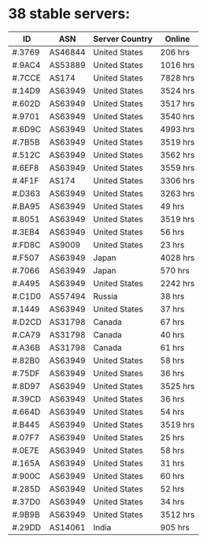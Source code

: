 # 38 stable servers:

| ID | ASN | Server Country | Online |
| ------ | ------ | ------ | ------ |
| #.3769 | AS46844 | United States | 206 hrs |
| #.9AC4 | AS53889 | United States | 1016 hrs |
| #.7CCE | AS174 | United States | 7828 hrs |
| #.14D9 | AS63949 | United States | 3524 hrs |
| #.602D | AS63949 | United States | 3517 hrs |
| #.9701 | AS63949 | United States | 3540 hrs |
| #.6D9C | AS63949 | United States | 4993 hrs |
| #.7B5B | AS63949 | United States | 3519 hrs |
| #.512C | AS63949 | United States | 3562 hrs |
| #.6EF8 | AS63949 | United States | 3559 hrs |
| #.4F1F | AS174 | United States | 3306 hrs |
| #.D363 | AS63949 | United States | 3263 hrs |
| #.BA95 | AS63949 | United States | 49 hrs |
| #.8051 | AS63949 | United States | 3519 hrs |
| #.3EB4 | AS63949 | United States | 56 hrs |
| #.FD8C | AS9009 | United States | 23 hrs |
| #.F507 | AS63949 | Japan | 4028 hrs |
| #.7066 | AS63949 | Japan | 570 hrs |
| #.A495 | AS63949 | United States | 2242 hrs |
| #.C1D0 | AS57494 | Russia | 38 hrs |
| #.1449 | AS63949 | United States | 37 hrs |
| #.D2CD | AS31798 | Canada | 67 hrs |
| #.CA79 | AS31798 | Canada | 40 hrs |
| #.A36B | AS31798 | Canada | 61 hrs |
| #.82B0 | AS63949 | United States | 58 hrs |
| #.75DF | AS63949 | United States | 36 hrs |
| #.8D97 | AS63949 | United States | 3525 hrs |
| #.39CD | AS63949 | United States | 36 hrs |
| #.664D | AS63949 | United States | 54 hrs |
| #.B445 | AS63949 | United States | 3519 hrs |
| #.07F7 | AS63949 | United States | 25 hrs |
| #.0E7E | AS63949 | United States | 58 hrs |
| #.165A | AS63949 | United States | 31 hrs |
| #.900C | AS63949 | United States | 60 hrs |
| #.285D | AS63949 | United States | 52 hrs |
| #.37D0 | AS63949 | United States | 34 hrs |
| #.9B9B | AS63949 | United States | 3512 hrs |
| #.29DD | AS14061 | India | 905 hrs |

